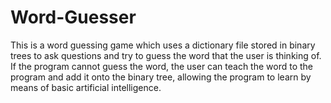 # Word-Guesser
This is a word guessing game which uses a dictionary file stored in binary trees to ask questions and try to guess the word that the user is thinking of. If the program cannot guess the word, the user can teach the word to the program and add it onto the binary tree, allowing the program to learn by means of basic artificial intelligence.
